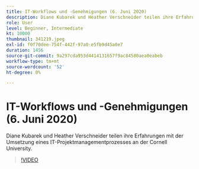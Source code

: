 ```yaml
---
title: IT-Workflows und -Genehmigungen (6. Juni 2020)
description: Diane Kubarek und Heather Verschneider teilen ihre Erfahrungen mit der Umsetzung eines IT-Projektmanagementprozesses an der Cornell University.
role: User
level: Beginner, Intermediate
kt: 10000
thumbnail: 341219.jpeg
exl-id: f0f70dee-754f-442f-97a0-e5fb9d45a0e7
duration: 1456
source-git-commit: 9a297cda953d4414131657f9ac84580aea0eabeb
workflow-type: tm+mt
source-wordcount: '52'
ht-degree: 0%

---
```


# IT-Workflows und -Genehmigungen (6. Juni 2020)

Diane Kubarek und Heather Verschneider teilen ihre Erfahrungen mit der Umsetzung eines IT-Projektmanagementprozesses an der Cornell University.

>[!VIDEO](https://video.tv.adobe.com/v/341219/?quality=12&learn=on)
